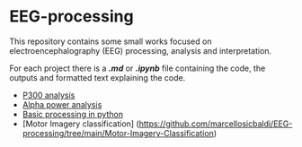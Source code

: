 # EEG-processing
This repository contains some small works focused on electroencephalography (EEG) processing, analysis and interpretation. 

For each project there is a _**.md**_ or _**.ipynb**_ file containing the code, the outputs and formatted text explaining the code. 


- [P300 analysis](https://github.com/marcellosicbaldi/EEG-processing/tree/main/P300-oddball)
- [Alpha power analysis](https://github.com/marcellosicbaldi/EEG-processing/tree/main/rest-task-rest)
- [Basic processing in python](https://github.com/marcellosicbaldi/EEG-processing/blob/main/EEG_filtering.ipynb)
- [Motor Imagery classification] (https://github.com/marcellosicbaldi/EEG-processing/tree/main/Motor-Imagery-Classification)
